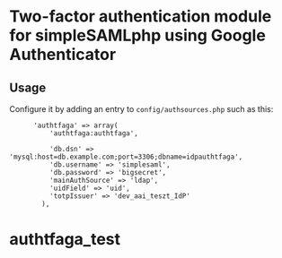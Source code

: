 # Two-factor authentication module for simpleSAMLphp using Google Authenticator

## Usage

 Configure it by adding an entry to `config/authsources.php` such as this:
 
 ```
       'authtfaga' => array(
           'authtfaga:authtfaga',
 
           'db.dsn' => 'mysql:host=db.example.com;port=3306;dbname=idpauthtfaga',
           'db.username' => 'simplesaml',
           'db.password' => 'bigsecret',
           'mainAuthSource' => 'ldap',
           'uidField' => 'uid',
           'totpIssuer' => 'dev_aai_teszt_IdP'
         ),
```
# authtfaga_test
